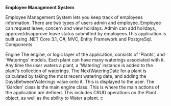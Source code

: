 <b> Employee Management System </b>

Employee Management System lets you keep track of employees information. There are two types of users admin and employee. Employee can request leave, concern and view holidays. Admin can add holidays, approve/disapprove leave status submitted by employees.This application is built using .NET Core 3.1, C#, MVC, Entity Framework and PostgreSql.
Components
 
Engine The engine, or logic layer of the application, consists of 'Plants', and 'Waterings' models. Each plant can have many waterings associated with it. Any time the user waters a plant, a 'Watering' instance is added to the plant's collection of waterings.
The NextWateringDate for a plant is calculated by taking the most recent watering date, and adding the DaysBetweenWaterings value onto it. This is displayed to the user.
The 'Garden' class is the main engine class. This is where the main actions of the application are defined. This includes CRUD operations on the Plant object, as well as the ability to Water a plant. c



